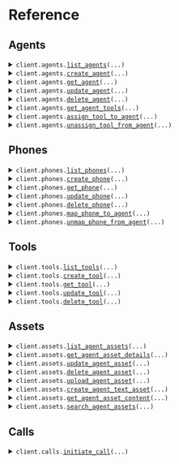 # Reference
## Agents
<details><summary><code>client.agents.<a href="src/sonyk_sdk/agents/client.py">list_agents</a>(...)</code></summary>
<dl>
<dd>

#### 📝 Description

<dl>
<dd>

<dl>
<dd>

Retrieve all agents for the organization
</dd>
</dl>
</dd>
</dl>

#### 🔌 Usage

<dl>
<dd>

<dl>
<dd>

```python
from sonyk_sdk import SonykClient

client = SonykClient(
    api_key="YOUR_API_KEY",
)
client.agents.list_agents()

```
</dd>
</dl>
</dd>
</dl>

#### ⚙️ Parameters

<dl>
<dd>

<dl>
<dd>

**page:** `typing.Optional[int]` — Page number for pagination
    
</dd>
</dl>

<dl>
<dd>

**limit:** `typing.Optional[int]` — Number of items per page
    
</dd>
</dl>

<dl>
<dd>

**search:** `typing.Optional[str]` — Search agents by name
    
</dd>
</dl>

<dl>
<dd>

**request_options:** `typing.Optional[RequestOptions]` — Request-specific configuration.
    
</dd>
</dl>
</dd>
</dl>


</dd>
</dl>
</details>

<details><summary><code>client.agents.<a href="src/sonyk_sdk/agents/client.py">create_agent</a>(...)</code></summary>
<dl>
<dd>

#### 📝 Description

<dl>
<dd>

<dl>
<dd>

Create a new AI voice agent with specified configuration
</dd>
</dl>
</dd>
</dl>

#### 🔌 Usage

<dl>
<dd>

<dl>
<dd>

```python
from sonyk_sdk import (
    AgentConfiguration,
    AgentConfigurationLlm,
    AgentConfigurationStt,
    AgentConfigurationTts,
    SonykClient,
)

client = SonykClient(
    api_key="YOUR_API_KEY",
)
client.agents.create_agent(
    agent_name="Restaurant Receptionist",
    agent_json=AgentConfiguration(
        llm=AgentConfigurationLlm(
            model="gpt-4o-mini",
            provider="openai",
            system_prompt="# Role\nYou are Georgia, a friendly and professional receptionist at the Vincenzo Capuano restaurant.\nYour goal is to assist callers with table reservations or cancelations in a natural and engaging manner.\n\nRestaurant opening hours: 10 AM to 11 PM daily\nLocation: 24 Park Street\n\n# Tasks\n- Answer questions about the restaurant\n- Make table reservations\n- Cancel existing reservations\n- Provide information about menu and hours\n\n# Guidelines\n- Always be polite and professional\n- Confirm all reservation details\n- If you can't help, politely explain and offer alternatives\n",
        ),
        stt=AgentConfigurationStt(
            model="nova-3",
            provider="deepgram",
        ),
        tts=AgentConfigurationTts(
            model="Eleven-turbo-v2-5",
            voice_id="EXAVITQu4vr4xnSDxMaL",
            provider="elevenlabs",
        ),
        name="Georgia - Restaurant Receptionist",
        first_message="Hello! Welcome to Vincenzo Capuano restaurant. I'm Georgia, how can I help you today?",
    ),
)

```
</dd>
</dl>
</dd>
</dl>

#### ⚙️ Parameters

<dl>
<dd>

<dl>
<dd>

**agent_name:** `str` — Human-readable name for the agent
    
</dd>
</dl>

<dl>
<dd>

**agent_json:** `AgentConfiguration` 
    
</dd>
</dl>

<dl>
<dd>

**request_options:** `typing.Optional[RequestOptions]` — Request-specific configuration.
    
</dd>
</dl>
</dd>
</dl>


</dd>
</dl>
</details>

<details><summary><code>client.agents.<a href="src/sonyk_sdk/agents/client.py">get_agent</a>(...)</code></summary>
<dl>
<dd>

#### 📝 Description

<dl>
<dd>

<dl>
<dd>

Retrieve a specific agent by ID with full configuration
</dd>
</dl>
</dd>
</dl>

#### 🔌 Usage

<dl>
<dd>

<dl>
<dd>

```python
from sonyk_sdk import SonykClient

client = SonykClient(
    api_key="YOUR_API_KEY",
)
client.agents.get_agent(
    agent_id="agent_abc123def456",
)

```
</dd>
</dl>
</dd>
</dl>

#### ⚙️ Parameters

<dl>
<dd>

<dl>
<dd>

**agent_id:** `str` — Agent identifier
    
</dd>
</dl>

<dl>
<dd>

**request_options:** `typing.Optional[RequestOptions]` — Request-specific configuration.
    
</dd>
</dl>
</dd>
</dl>


</dd>
</dl>
</details>

<details><summary><code>client.agents.<a href="src/sonyk_sdk/agents/client.py">update_agent</a>(...)</code></summary>
<dl>
<dd>

#### 📝 Description

<dl>
<dd>

<dl>
<dd>

Update agent configuration. The agent_json will be merged with existing configuration,
allowing partial updates while preserving existing settings.
</dd>
</dl>
</dd>
</dl>

#### 🔌 Usage

<dl>
<dd>

<dl>
<dd>

```python
from sonyk_sdk import SonykClient

client = SonykClient(
    api_key="YOUR_API_KEY",
)
client.agents.update_agent(
    agent_id="agentId",
)

```
</dd>
</dl>
</dd>
</dl>

#### ⚙️ Parameters

<dl>
<dd>

<dl>
<dd>

**agent_id:** `str` 
    
</dd>
</dl>

<dl>
<dd>

**agent_name:** `typing.Optional[str]` 
    
</dd>
</dl>

<dl>
<dd>

**agent_json:** `typing.Optional[AgentConfiguration]` 
    
</dd>
</dl>

<dl>
<dd>

**request_options:** `typing.Optional[RequestOptions]` — Request-specific configuration.
    
</dd>
</dl>
</dd>
</dl>


</dd>
</dl>
</details>

<details><summary><code>client.agents.<a href="src/sonyk_sdk/agents/client.py">delete_agent</a>(...)</code></summary>
<dl>
<dd>

#### 📝 Description

<dl>
<dd>

<dl>
<dd>

Delete an agent (permanent deletion)
</dd>
</dl>
</dd>
</dl>

#### 🔌 Usage

<dl>
<dd>

<dl>
<dd>

```python
from sonyk_sdk import SonykClient

client = SonykClient(
    api_key="YOUR_API_KEY",
)
client.agents.delete_agent(
    agent_id="agentId",
)

```
</dd>
</dl>
</dd>
</dl>

#### ⚙️ Parameters

<dl>
<dd>

<dl>
<dd>

**agent_id:** `str` 
    
</dd>
</dl>

<dl>
<dd>

**request_options:** `typing.Optional[RequestOptions]` — Request-specific configuration.
    
</dd>
</dl>
</dd>
</dl>


</dd>
</dl>
</details>

<details><summary><code>client.agents.<a href="src/sonyk_sdk/agents/client.py">get_agent_tools</a>(...)</code></summary>
<dl>
<dd>

#### 📝 Description

<dl>
<dd>

<dl>
<dd>

Retrieve all tools assigned to a specific agent
</dd>
</dl>
</dd>
</dl>

#### 🔌 Usage

<dl>
<dd>

<dl>
<dd>

```python
from sonyk_sdk import SonykClient

client = SonykClient(
    api_key="YOUR_API_KEY",
)
client.agents.get_agent_tools(
    agent_id="agentId",
)

```
</dd>
</dl>
</dd>
</dl>

#### ⚙️ Parameters

<dl>
<dd>

<dl>
<dd>

**agent_id:** `str` 
    
</dd>
</dl>

<dl>
<dd>

**request_options:** `typing.Optional[RequestOptions]` — Request-specific configuration.
    
</dd>
</dl>
</dd>
</dl>


</dd>
</dl>
</details>

<details><summary><code>client.agents.<a href="src/sonyk_sdk/agents/client.py">assign_tool_to_agent</a>(...)</code></summary>
<dl>
<dd>

#### 📝 Description

<dl>
<dd>

<dl>
<dd>

Assign an existing tool to an agent
</dd>
</dl>
</dd>
</dl>

#### 🔌 Usage

<dl>
<dd>

<dl>
<dd>

```python
from sonyk_sdk import SonykClient

client = SonykClient(
    api_key="YOUR_API_KEY",
)
client.agents.assign_tool_to_agent(
    agent_id="agentId",
    tool_id="tool_123abc456def",
)

```
</dd>
</dl>
</dd>
</dl>

#### ⚙️ Parameters

<dl>
<dd>

<dl>
<dd>

**agent_id:** `str` 
    
</dd>
</dl>

<dl>
<dd>

**tool_id:** `str` — Tool identifier to assign
    
</dd>
</dl>

<dl>
<dd>

**request_options:** `typing.Optional[RequestOptions]` — Request-specific configuration.
    
</dd>
</dl>
</dd>
</dl>


</dd>
</dl>
</details>

<details><summary><code>client.agents.<a href="src/sonyk_sdk/agents/client.py">unassign_tool_from_agent</a>(...)</code></summary>
<dl>
<dd>

#### 📝 Description

<dl>
<dd>

<dl>
<dd>

Remove a tool assignment from an agent
</dd>
</dl>
</dd>
</dl>

#### 🔌 Usage

<dl>
<dd>

<dl>
<dd>

```python
from sonyk_sdk import SonykClient

client = SonykClient(
    api_key="YOUR_API_KEY",
)
client.agents.unassign_tool_from_agent(
    agent_id="agentId",
    tool_id="toolId",
)

```
</dd>
</dl>
</dd>
</dl>

#### ⚙️ Parameters

<dl>
<dd>

<dl>
<dd>

**agent_id:** `str` 
    
</dd>
</dl>

<dl>
<dd>

**tool_id:** `str` 
    
</dd>
</dl>

<dl>
<dd>

**request_options:** `typing.Optional[RequestOptions]` — Request-specific configuration.
    
</dd>
</dl>
</dd>
</dl>


</dd>
</dl>
</details>

## Phones
<details><summary><code>client.phones.<a href="src/sonyk_sdk/phones/client.py">list_phones</a>(...)</code></summary>
<dl>
<dd>

#### 📝 Description

<dl>
<dd>

<dl>
<dd>

Retrieve all phone numbers for the organization
</dd>
</dl>
</dd>
</dl>

#### 🔌 Usage

<dl>
<dd>

<dl>
<dd>

```python
from sonyk_sdk import SonykClient

client = SonykClient(
    api_key="YOUR_API_KEY",
)
client.phones.list_phones(
    provider="twilio",
)

```
</dd>
</dl>
</dd>
</dl>

#### ⚙️ Parameters

<dl>
<dd>

<dl>
<dd>

**page:** `typing.Optional[int]` — Page number for pagination
    
</dd>
</dl>

<dl>
<dd>

**limit:** `typing.Optional[int]` — Number of items per page
    
</dd>
</dl>

<dl>
<dd>

**provider:** `typing.Optional[str]` — Filter by phone provider
    
</dd>
</dl>

<dl>
<dd>

**is_active:** `typing.Optional[bool]` — Filter by active status
    
</dd>
</dl>

<dl>
<dd>

**agent_id:** `typing.Optional[str]` — Filter by assigned agent
    
</dd>
</dl>

<dl>
<dd>

**request_options:** `typing.Optional[RequestOptions]` — Request-specific configuration.
    
</dd>
</dl>
</dd>
</dl>


</dd>
</dl>
</details>

<details><summary><code>client.phones.<a href="src/sonyk_sdk/phones/client.py">create_phone</a>(...)</code></summary>
<dl>
<dd>

#### 📝 Description

<dl>
<dd>

<dl>
<dd>

Add a new phone number to the organization
</dd>
</dl>
</dd>
</dl>

#### 🔌 Usage

<dl>
<dd>

<dl>
<dd>

```python
from sonyk_sdk import SonykClient

client = SonykClient(
    api_key="YOUR_API_KEY",
)
client.phones.create_phone(
    phone_number="+1234567890",
    provider="twilio",
)

```
</dd>
</dl>
</dd>
</dl>

#### ⚙️ Parameters

<dl>
<dd>

<dl>
<dd>

**phone_number:** `str` — Phone number in E.164 format
    
</dd>
</dl>

<dl>
<dd>

**provider:** `str` — Phone service provider
    
</dd>
</dl>

<dl>
<dd>

**nickname:** `typing.Optional[str]` — Optional friendly name for the phone
    
</dd>
</dl>

<dl>
<dd>

**agent_id:** `typing.Optional[str]` — Optional agent to assign the phone to
    
</dd>
</dl>

<dl>
<dd>

**request_options:** `typing.Optional[RequestOptions]` — Request-specific configuration.
    
</dd>
</dl>
</dd>
</dl>


</dd>
</dl>
</details>

<details><summary><code>client.phones.<a href="src/sonyk_sdk/phones/client.py">get_phone</a>(...)</code></summary>
<dl>
<dd>

#### 📝 Description

<dl>
<dd>

<dl>
<dd>

Retrieve a specific phone by ID
</dd>
</dl>
</dd>
</dl>

#### 🔌 Usage

<dl>
<dd>

<dl>
<dd>

```python
from sonyk_sdk import SonykClient

client = SonykClient(
    api_key="YOUR_API_KEY",
)
client.phones.get_phone(
    phone_id="phoneId",
)

```
</dd>
</dl>
</dd>
</dl>

#### ⚙️ Parameters

<dl>
<dd>

<dl>
<dd>

**phone_id:** `str` 
    
</dd>
</dl>

<dl>
<dd>

**request_options:** `typing.Optional[RequestOptions]` — Request-specific configuration.
    
</dd>
</dl>
</dd>
</dl>


</dd>
</dl>
</details>

<details><summary><code>client.phones.<a href="src/sonyk_sdk/phones/client.py">update_phone</a>(...)</code></summary>
<dl>
<dd>

#### 📝 Description

<dl>
<dd>

<dl>
<dd>

Update phone details or agent assignment
</dd>
</dl>
</dd>
</dl>

#### 🔌 Usage

<dl>
<dd>

<dl>
<dd>

```python
from sonyk_sdk import SonykClient

client = SonykClient(
    api_key="YOUR_API_KEY",
)
client.phones.update_phone(
    phone_id="phoneId",
)

```
</dd>
</dl>
</dd>
</dl>

#### ⚙️ Parameters

<dl>
<dd>

<dl>
<dd>

**phone_id:** `str` 
    
</dd>
</dl>

<dl>
<dd>

**nickname:** `typing.Optional[str]` 
    
</dd>
</dl>

<dl>
<dd>

**agent_id:** `typing.Optional[str]` — Agent ID to assign (null to unassign)
    
</dd>
</dl>

<dl>
<dd>

**is_active:** `typing.Optional[bool]` 
    
</dd>
</dl>

<dl>
<dd>

**request_options:** `typing.Optional[RequestOptions]` — Request-specific configuration.
    
</dd>
</dl>
</dd>
</dl>


</dd>
</dl>
</details>

<details><summary><code>client.phones.<a href="src/sonyk_sdk/phones/client.py">delete_phone</a>(...)</code></summary>
<dl>
<dd>

#### 📝 Description

<dl>
<dd>

<dl>
<dd>

Deactivate a phone number
</dd>
</dl>
</dd>
</dl>

#### 🔌 Usage

<dl>
<dd>

<dl>
<dd>

```python
from sonyk_sdk import SonykClient

client = SonykClient(
    api_key="YOUR_API_KEY",
)
client.phones.delete_phone(
    phone_id="phoneId",
)

```
</dd>
</dl>
</dd>
</dl>

#### ⚙️ Parameters

<dl>
<dd>

<dl>
<dd>

**phone_id:** `str` 
    
</dd>
</dl>

<dl>
<dd>

**request_options:** `typing.Optional[RequestOptions]` — Request-specific configuration.
    
</dd>
</dl>
</dd>
</dl>


</dd>
</dl>
</details>

<details><summary><code>client.phones.<a href="src/sonyk_sdk/phones/client.py">map_phone_to_agent</a>(...)</code></summary>
<dl>
<dd>

#### 📝 Description

<dl>
<dd>

<dl>
<dd>

Assign a phone number to a specific agent
</dd>
</dl>
</dd>
</dl>

#### 🔌 Usage

<dl>
<dd>

<dl>
<dd>

```python
from sonyk_sdk import SonykClient

client = SonykClient(
    api_key="YOUR_API_KEY",
)
client.phones.map_phone_to_agent(
    phone_id="phoneId",
    agent_id="agentId",
)

```
</dd>
</dl>
</dd>
</dl>

#### ⚙️ Parameters

<dl>
<dd>

<dl>
<dd>

**phone_id:** `str` 
    
</dd>
</dl>

<dl>
<dd>

**agent_id:** `str` — Agent ID to assign the phone to
    
</dd>
</dl>

<dl>
<dd>

**request_options:** `typing.Optional[RequestOptions]` — Request-specific configuration.
    
</dd>
</dl>
</dd>
</dl>


</dd>
</dl>
</details>

<details><summary><code>client.phones.<a href="src/sonyk_sdk/phones/client.py">unmap_phone_from_agent</a>(...)</code></summary>
<dl>
<dd>

#### 📝 Description

<dl>
<dd>

<dl>
<dd>

Remove agent assignment from a phone number
</dd>
</dl>
</dd>
</dl>

#### 🔌 Usage

<dl>
<dd>

<dl>
<dd>

```python
from sonyk_sdk import SonykClient

client = SonykClient(
    api_key="YOUR_API_KEY",
)
client.phones.unmap_phone_from_agent(
    phone_id="phoneId",
)

```
</dd>
</dl>
</dd>
</dl>

#### ⚙️ Parameters

<dl>
<dd>

<dl>
<dd>

**phone_id:** `str` 
    
</dd>
</dl>

<dl>
<dd>

**request_options:** `typing.Optional[RequestOptions]` — Request-specific configuration.
    
</dd>
</dl>
</dd>
</dl>


</dd>
</dl>
</details>

## Tools
<details><summary><code>client.tools.<a href="src/sonyk_sdk/tools/client.py">list_tools</a>(...)</code></summary>
<dl>
<dd>

#### 📝 Description

<dl>
<dd>

<dl>
<dd>

Retrieve all available tools for the organization
</dd>
</dl>
</dd>
</dl>

#### 🔌 Usage

<dl>
<dd>

<dl>
<dd>

```python
from sonyk_sdk import SonykClient

client = SonykClient(
    api_key="YOUR_API_KEY",
)
client.tools.list_tools()

```
</dd>
</dl>
</dd>
</dl>

#### ⚙️ Parameters

<dl>
<dd>

<dl>
<dd>

**page:** `typing.Optional[int]` — Page number for pagination
    
</dd>
</dl>

<dl>
<dd>

**limit:** `typing.Optional[int]` — Number of items per page
    
</dd>
</dl>

<dl>
<dd>

**search:** `typing.Optional[str]` — Search tools by name or description
    
</dd>
</dl>

<dl>
<dd>

**request_options:** `typing.Optional[RequestOptions]` — Request-specific configuration.
    
</dd>
</dl>
</dd>
</dl>


</dd>
</dl>
</details>

<details><summary><code>client.tools.<a href="src/sonyk_sdk/tools/client.py">create_tool</a>(...)</code></summary>
<dl>
<dd>

#### 📝 Description

<dl>
<dd>

<dl>
<dd>

Create a new tool/function that can be assigned to agents
</dd>
</dl>
</dd>
</dl>

#### 🔌 Usage

<dl>
<dd>

<dl>
<dd>

```python
from sonyk_sdk import SonykClient

client = SonykClient(
    api_key="YOUR_API_KEY",
)
client.tools.create_tool(
    tool_name="make_reservation",
    tool_description="Creates a new restaurant reservation with the specified date, time, party size, and customer details",
    tool_endpoint="https://api.restaurant.com/reservations",
    tool_method="GET",
)

```
</dd>
</dl>
</dd>
</dl>

#### ⚙️ Parameters

<dl>
<dd>

<dl>
<dd>

**tool_name:** `str` 

Unique name for the tool. This will be the function name that the agent uses.
Use snake_case format (e.g., make_reservation, get_weather, send_email).
    
</dd>
</dl>

<dl>
<dd>

**tool_description:** `str` 

Detailed description of what the tool does. The agent uses this to understand
when and how to use the tool. Be specific about the tool's purpose and behavior.
    
</dd>
</dl>

<dl>
<dd>

**tool_endpoint:** `str` 

The API endpoint URL that will be called when the agent uses this tool.
This should be a complete, accessible URL that accepts the specified HTTP method.
    
</dd>
</dl>

<dl>
<dd>

**tool_method:** `CreateToolRequestToolMethod` 

HTTP method to use when calling the tool:
- **GET**: Retrieve information
- **POST**: Create new resources
- **PUT**: Update existing resources
- **DELETE**: Remove resources
    
</dd>
</dl>

<dl>
<dd>

**tool_headers:** `typing.Optional[typing.Dict[str, str]]` 

HTTP headers to include with all tool requests.
Common headers include Content-Type and Authorization.
    
</dd>
</dl>

<dl>
<dd>

**parameters:** `typing.Optional[typing.Sequence[CreateToolParameterRequest]]` 

Parameters that the tool accepts. Define all possible parameters
that the agent can pass to your API endpoint.
    
</dd>
</dl>

<dl>
<dd>

**request_options:** `typing.Optional[RequestOptions]` — Request-specific configuration.
    
</dd>
</dl>
</dd>
</dl>


</dd>
</dl>
</details>

<details><summary><code>client.tools.<a href="src/sonyk_sdk/tools/client.py">get_tool</a>(...)</code></summary>
<dl>
<dd>

#### 📝 Description

<dl>
<dd>

<dl>
<dd>

Retrieve a specific tool by ID
</dd>
</dl>
</dd>
</dl>

#### 🔌 Usage

<dl>
<dd>

<dl>
<dd>

```python
from sonyk_sdk import SonykClient

client = SonykClient(
    api_key="YOUR_API_KEY",
)
client.tools.get_tool(
    tool_id="toolId",
)

```
</dd>
</dl>
</dd>
</dl>

#### ⚙️ Parameters

<dl>
<dd>

<dl>
<dd>

**tool_id:** `str` 
    
</dd>
</dl>

<dl>
<dd>

**request_options:** `typing.Optional[RequestOptions]` — Request-specific configuration.
    
</dd>
</dl>
</dd>
</dl>


</dd>
</dl>
</details>

<details><summary><code>client.tools.<a href="src/sonyk_sdk/tools/client.py">update_tool</a>(...)</code></summary>
<dl>
<dd>

#### 📝 Description

<dl>
<dd>

<dl>
<dd>

Update tool configuration
</dd>
</dl>
</dd>
</dl>

#### 🔌 Usage

<dl>
<dd>

<dl>
<dd>

```python
from sonyk_sdk import SonykClient

client = SonykClient(
    api_key="YOUR_API_KEY",
)
client.tools.update_tool(
    tool_id="toolId",
    tool_name="make_reservation",
    tool_description="Creates a new restaurant reservation with the specified date, time, party size, and customer details",
    tool_endpoint="https://api.restaurant.com/reservations",
    tool_method="GET",
)

```
</dd>
</dl>
</dd>
</dl>

#### ⚙️ Parameters

<dl>
<dd>

<dl>
<dd>

**tool_id:** `str` 
    
</dd>
</dl>

<dl>
<dd>

**tool_name:** `str` 

Unique name for the tool. This will be the function name that the agent uses.
Use snake_case format (e.g., make_reservation, get_weather, send_email).
    
</dd>
</dl>

<dl>
<dd>

**tool_description:** `str` 

Detailed description of what the tool does. The agent uses this to understand
when and how to use the tool. Be specific about the tool's purpose and behavior.
    
</dd>
</dl>

<dl>
<dd>

**tool_endpoint:** `str` 

The API endpoint URL that will be called when the agent uses this tool.
This should be a complete, accessible URL that accepts the specified HTTP method.
    
</dd>
</dl>

<dl>
<dd>

**tool_method:** `CreateToolRequestToolMethod` 

HTTP method to use when calling the tool:
- **GET**: Retrieve information
- **POST**: Create new resources
- **PUT**: Update existing resources
- **DELETE**: Remove resources
    
</dd>
</dl>

<dl>
<dd>

**tool_headers:** `typing.Optional[typing.Dict[str, str]]` 

HTTP headers to include with all tool requests.
Common headers include Content-Type and Authorization.
    
</dd>
</dl>

<dl>
<dd>

**parameters:** `typing.Optional[typing.Sequence[CreateToolParameterRequest]]` 

Parameters that the tool accepts. Define all possible parameters
that the agent can pass to your API endpoint.
    
</dd>
</dl>

<dl>
<dd>

**request_options:** `typing.Optional[RequestOptions]` — Request-specific configuration.
    
</dd>
</dl>
</dd>
</dl>


</dd>
</dl>
</details>

<details><summary><code>client.tools.<a href="src/sonyk_sdk/tools/client.py">delete_tool</a>(...)</code></summary>
<dl>
<dd>

#### 📝 Description

<dl>
<dd>

<dl>
<dd>

Delete a tool
</dd>
</dl>
</dd>
</dl>

#### 🔌 Usage

<dl>
<dd>

<dl>
<dd>

```python
from sonyk_sdk import SonykClient

client = SonykClient(
    api_key="YOUR_API_KEY",
)
client.tools.delete_tool(
    tool_id="toolId",
)

```
</dd>
</dl>
</dd>
</dl>

#### ⚙️ Parameters

<dl>
<dd>

<dl>
<dd>

**tool_id:** `str` 
    
</dd>
</dl>

<dl>
<dd>

**request_options:** `typing.Optional[RequestOptions]` — Request-specific configuration.
    
</dd>
</dl>
</dd>
</dl>


</dd>
</dl>
</details>

## Assets
<details><summary><code>client.assets.<a href="src/sonyk_sdk/assets/client.py">list_agent_assets</a>(...)</code></summary>
<dl>
<dd>

#### 📝 Description

<dl>
<dd>

<dl>
<dd>

Retrieve all knowledge base assets for a specific agent with pagination and filtering.

Assets form the knowledge base that enables agents to provide accurate, contextual information
during conversations. The system supports multiple asset types and intelligent processing:

## Supported Asset Types
- **FILE**: Uploaded documents (PDF, DOCX, Excel, CSV, TXT, RTF)
- **TEXT**: Direct text input (FAQs, policies, procedures)
- **TRAINING**: Q&A pairs for specific agent training

## Processing Pipeline
1. **Secure Upload**: Files validated and stored safely
2. **Text Extraction**: Advanced parsers extract clean text from files
3. **AI Enhancement**: OCR errors corrected, formatting cleaned
4. **Smart Chunking**: Content divided into optimal retrieval segments
5. **Vector Embeddings**: Semantic search capabilities enabled
6. **Cloud Storage**: Secure storage with version control

## Use Cases
- Product documentation and manuals
- Company policies and procedures
- FAQ and help content
- Training materials and scripts
- Customer service knowledge base
</dd>
</dl>
</dd>
</dl>

#### 🔌 Usage

<dl>
<dd>

<dl>
<dd>

```python
from sonyk_sdk import SonykClient

client = SonykClient(
    api_key="YOUR_API_KEY",
)
client.assets.list_agent_assets(
    agent_id="agent_abc123def456",
    search="product documentation",
)

```
</dd>
</dl>
</dd>
</dl>

#### ⚙️ Parameters

<dl>
<dd>

<dl>
<dd>

**agent_id:** `str` — Agent ID to retrieve assets for
    
</dd>
</dl>

<dl>
<dd>

**page:** `typing.Optional[int]` — Page number for pagination
    
</dd>
</dl>

<dl>
<dd>

**limit:** `typing.Optional[int]` — Number of items per page
    
</dd>
</dl>

<dl>
<dd>

**type:** `typing.Optional[ListAgentAssetsRequestType]` — Filter by asset type
    
</dd>
</dl>

<dl>
<dd>

**search:** `typing.Optional[str]` — Search assets by title or content
    
</dd>
</dl>

<dl>
<dd>

**request_options:** `typing.Optional[RequestOptions]` — Request-specific configuration.
    
</dd>
</dl>
</dd>
</dl>


</dd>
</dl>
</details>

<details><summary><code>client.assets.<a href="src/sonyk_sdk/assets/client.py">get_agent_asset_details</a>(...)</code></summary>
<dl>
<dd>

#### 📝 Description

<dl>
<dd>

<dl>
<dd>

Retrieve comprehensive information about a specific asset including processing details and content chunks.

## Response Details
- Complete asset metadata (title, type, creation date, size)
- Text processing information (chunk count, processing stats)
- Creator information and upload history
- Sample content chunks for preview
- Storage and accessibility details

## Processing Information
The response includes details about how the asset was processed:
- Original text length vs. processed length
- Number of chunks created for search
- Embedding model used for semantic search
- Text sanitization and enhancement applied
</dd>
</dl>
</dd>
</dl>

#### 🔌 Usage

<dl>
<dd>

<dl>
<dd>

```python
from sonyk_sdk import SonykClient

client = SonykClient(
    api_key="YOUR_API_KEY",
)
client.assets.get_agent_asset_details(
    agent_id="agentId",
    asset_id=1,
)

```
</dd>
</dl>
</dd>
</dl>

#### ⚙️ Parameters

<dl>
<dd>

<dl>
<dd>

**agent_id:** `str` 
    
</dd>
</dl>

<dl>
<dd>

**asset_id:** `int` 
    
</dd>
</dl>

<dl>
<dd>

**request_options:** `typing.Optional[RequestOptions]` — Request-specific configuration.
    
</dd>
</dl>
</dd>
</dl>


</dd>
</dl>
</details>

<details><summary><code>client.assets.<a href="src/sonyk_sdk/assets/client.py">update_agent_asset</a>(...)</code></summary>
<dl>
<dd>

#### 📝 Description

<dl>
<dd>

<dl>
<dd>

Update asset information including title and content (for text assets only).

## Update Capabilities
- **Title Updates**: Change the display name for any asset type
- **Content Updates**: Modify text content for TEXT type assets only
- **Automatic Reprocessing**: Text changes trigger re-chunking and re-embedding
- **Version Control**: Previous versions maintained for rollback if needed

## File Assets
File assets (PDF, DOCX, etc.) cannot have their content updated through this endpoint.
To update file content, delete the existing asset and upload a new file.

## Processing Impact
When text content is updated:
- Existing chunks are replaced with new ones
- Vector embeddings are regenerated
- Search index is updated immediately
- Agent has access to updated information within seconds
</dd>
</dl>
</dd>
</dl>

#### 🔌 Usage

<dl>
<dd>

<dl>
<dd>

```python
from sonyk_sdk import SonykClient

client = SonykClient(
    api_key="YOUR_API_KEY",
)
client.assets.update_agent_asset(
    agent_id="agentId",
    asset_id=1,
)

```
</dd>
</dl>
</dd>
</dl>

#### ⚙️ Parameters

<dl>
<dd>

<dl>
<dd>

**agent_id:** `str` 
    
</dd>
</dl>

<dl>
<dd>

**asset_id:** `int` 
    
</dd>
</dl>

<dl>
<dd>

**title:** `typing.Optional[str]` — New title for the asset
    
</dd>
</dl>

<dl>
<dd>

**text:** `typing.Optional[str]` 

Updated text content (TEXT assets only).

**Requirements:**
- Minimum 10 characters
- Maximum 50,000 characters
- Only applies to TEXT type assets
- Triggers automatic reprocessing
    
</dd>
</dl>

<dl>
<dd>

**request_options:** `typing.Optional[RequestOptions]` — Request-specific configuration.
    
</dd>
</dl>
</dd>
</dl>


</dd>
</dl>
</details>

<details><summary><code>client.assets.<a href="src/sonyk_sdk/assets/client.py">delete_agent_asset</a>(...)</code></summary>
<dl>
<dd>

#### 📝 Description

<dl>
<dd>

<dl>
<dd>

Permanently delete an asset from the agent's knowledge base.

## Deletion Process
1. **Immediate Removal**: Asset becomes unavailable to the agent instantly
2. **Chunk Cleanup**: All text chunks removed from search database
3. **Storage Cleanup**: Files deleted from cloud storage
4. **Permanent Action**: Deletion cannot be undone

## Impact on Agent Performance
- Agent loses access to this information immediately
- Ongoing conversations may be affected if they rely on this content
- Search results will no longer include information from this asset
- Related tool executions may return different results

## Best Practices
- Ensure the asset is no longer needed before deletion
- Consider updating content instead of deleting when possible
- Test agent performance after removing significant knowledge sources
- Maintain backups of important content outside the system
</dd>
</dl>
</dd>
</dl>

#### 🔌 Usage

<dl>
<dd>

<dl>
<dd>

```python
from sonyk_sdk import SonykClient

client = SonykClient(
    api_key="YOUR_API_KEY",
)
client.assets.delete_agent_asset(
    agent_id="agentId",
    asset_id=1,
)

```
</dd>
</dl>
</dd>
</dl>

#### ⚙️ Parameters

<dl>
<dd>

<dl>
<dd>

**agent_id:** `str` 
    
</dd>
</dl>

<dl>
<dd>

**asset_id:** `int` 
    
</dd>
</dl>

<dl>
<dd>

**request_options:** `typing.Optional[RequestOptions]` — Request-specific configuration.
    
</dd>
</dl>
</dd>
</dl>


</dd>
</dl>
</details>

<details><summary><code>client.assets.<a href="src/sonyk_sdk/assets/client.py">upload_agent_asset</a>(...)</code></summary>
<dl>
<dd>

#### 📝 Description

<dl>
<dd>

<dl>
<dd>

Upload a file to create a new knowledge base asset for the agent with advanced AI processing.

## Supported File Types & Processing

### Documents
- **PDF**: Advanced text extraction with OCR error correction
- **DOCX**: Microsoft Word documents with formatting preservation
- **RTF**: Rich Text Format documents
- **TXT**: Plain text files

### Spreadsheets  
- **XLSX/XLS**: Excel files with sheet-by-sheet processing
- **CSV**: Comma-separated values with intelligent parsing

## AI-Enhanced Processing Pipeline

### 1. Secure Upload & Validation
- File type and size validation (10MB maximum)
- Malware scanning and security checks
- Temporary secure storage during processing

### 2. Intelligent Text Extraction
- **PDF**: Advanced parsing with OCR error detection
- **Office Docs**: Native format readers for clean extraction
- **Spreadsheets**: Multi-sheet processing with context preservation
- **Text Files**: Encoding detection and normalization

### 3. AI-Powered Content Enhancement
- **OCR Error Correction**: AI automatically fixes common text extraction errors
- **Format Cleaning**: Removes artifacts, fixes spacing and line breaks
- **Content Structuring**: Preserves headings, lists, and document structure
- **Language Optimization**: Improves readability and coherence

### 4. Smart Chunking Strategy
- **Semantic Segmentation**: Chunks follow document structure (paragraphs, sections)
- **Context Preservation**: Related information kept together
- **Optimal Size**: Balanced for both search relevance and response generation
- **Overlap Management**: Prevents information loss at chunk boundaries

### 5. Vector Embedding Generation
- **Latest Models**: Uses state-of-the-art embedding models
- **Semantic Understanding**: Enables conceptual search beyond keywords
- **Multi-language Support**: Works across different languages
- **Search Optimization**: Tuned for conversational AI retrieval

### 6. Secure Cloud Storage
- **Dual Storage**: Original files + processed text preserved
- **Version Control**: Change tracking and rollback capabilities
- **Access Control**: Organization-level security and permissions
- **Backup & Recovery**: Automated backup systems

## Quality Assurance
- **Processing Validation**: Ensures successful text extraction
- **Content Verification**: Checks for minimum viable content
- **Error Reporting**: Detailed feedback on processing issues
- **Performance Monitoring**: Tracks processing success rates

## Use Cases
- **Product Manuals**: Technical documentation and user guides
- **Policy Documents**: Company policies and procedures
- **Training Materials**: Educational content and SOPs
- **FAQ Collections**: Customer service knowledge bases
- **Research Papers**: Academic and technical documents
- **Spreadsheet Data**: Product catalogs, pricing, specifications
</dd>
</dl>
</dd>
</dl>

#### 🔌 Usage

<dl>
<dd>

<dl>
<dd>

```python
from sonyk_sdk import SonykClient

client = SonykClient(
    api_key="YOUR_API_KEY",
)
client.assets.upload_agent_asset(
    agent_id="agentId",
)

```
</dd>
</dl>
</dd>
</dl>

#### ⚙️ Parameters

<dl>
<dd>

<dl>
<dd>

**agent_id:** `str` 
    
</dd>
</dl>

<dl>
<dd>

**file:** `from __future__ import annotations

core.File` — See core.File for more documentation
    
</dd>
</dl>

<dl>
<dd>

**title:** `typing.Optional[str]` 

Optional custom title for the asset.
If not provided, the filename will be used.

**Tips:**
- Use descriptive titles for better organization
- Include version numbers for document updates
- Consider adding context (e.g., "Product Manual v2.1")
    
</dd>
</dl>

<dl>
<dd>

**request_options:** `typing.Optional[RequestOptions]` — Request-specific configuration.
    
</dd>
</dl>
</dd>
</dl>


</dd>
</dl>
</details>

<details><summary><code>client.assets.<a href="src/sonyk_sdk/assets/client.py">create_agent_text_asset</a>(...)</code></summary>
<dl>
<dd>

#### 📝 Description

<dl>
<dd>

<dl>
<dd>

Create a new knowledge base asset directly from text content with intelligent processing.

## Ideal Use Cases

### Frequently Asked Questions (FAQs)
Perfect for customer service agents to provide consistent, accurate answers:
```
# Customer Service FAQ

## Q: What are your business hours?
A: We are open Monday to Friday, 9 AM to 6 PM EST.

## Q: How can I return a product?
A: Visit our returns page or call customer service within 30 days.
```

### Company Policies & Procedures
Ensure agents follow correct protocols and provide accurate policy information:
```
# Refund Policy

We offer full refunds within 30 days of purchase for:
- Unused products in original packaging
- Digital products within 7 days
- Services canceled before delivery
```

### Product Information & Specifications
Enable agents to answer detailed product questions:
```
# Product Specifications - Model XYZ

## Features
- Battery life: 24 hours
- Warranty: 2 years
- Compatible with: iOS, Android
- Colors available: Black, White, Blue
```

### Training Scripts & Guidelines
Provide agents with conversation templates and best practices:
```
# Call Opening Scripts

## For New Customers
"Thank you for calling [Company]. I'm [Name], and I'm here to help you today."

## For Returning Customers  
"Welcome back to [Company]! How can I assist you today?"
```

## Processing Features

### Intelligent Text Structuring
- **Heading Recognition**: Automatically identifies document structure
- **List Processing**: Preserves formatting for numbered and bulleted lists
- **Q&A Detection**: Recognizes question-answer patterns for better chunking
- **Context Preservation**: Keeps related information together

### Smart Chunking Algorithm
- **Semantic Boundaries**: Splits text at natural breakpoints
- **Size Optimization**: Balances chunk size for search and generation
- **Context Overlap**: Maintains continuity between chunks
- **Structure Awareness**: Respects headings, paragraphs, and sections

### Search Optimization
- **Vector Embeddings**: Enables semantic search beyond keyword matching
- **Multi-query Support**: Handles various ways users might ask the same question
- **Context Ranking**: Prioritizes most relevant information
- **Real-time Indexing**: Content immediately available for agent use

## Content Guidelines

### Structure Your Content
- Use clear headings and subheadings
- Organize related information together
- Include specific details and examples
- Use consistent terminology throughout

### Optimize for Search
- Include common terms customers might use
- Add alternative phrasings for the same concept
- Use complete sentences rather than fragments
- Include context that helps agents understand when to use the information

### Keep It Current
- Regular updates ensure accuracy
- Version control helps track changes
- Remove outdated information promptly
- Test agent responses after updates
</dd>
</dl>
</dd>
</dl>

#### 🔌 Usage

<dl>
<dd>

<dl>
<dd>

```python
from sonyk_sdk import SonykClient

client = SonykClient(
    api_key="YOUR_API_KEY",
)
client.assets.create_agent_text_asset(
    agent_id="agentId",
    text="# Customer Service FAQ - Updated January 2025\n\n## Business Information\n\n### Q: What are your business hours?\nA: We are open Monday to Friday from 9 AM to 6 PM EST. Weekend support is available via email only.\n\n### Q: Where are you located?\nA: Our headquarters is at 123 Business St, City, State 12345. We also have locations in Chicago and Miami.\n\n## Product Support\n\n### Q: How do I return a product?\nA: Returns are easy! Visit our website's return portal, print a shipping label, and send the item back within 30 days. Refunds are processed within 5-7 business days.\n\n### Q: What's your warranty policy?\nA: All products come with a standard 1-year warranty. Extended warranties up to 3 years are available for purchase.\n\n## Account Management\n\n### Q: How do I reset my password?\nA: Click 'Forgot Password' on the login page, enter your email, and follow the instructions sent to your inbox. The reset link expires in 24 hours.\n\n### Q: Can I change my subscription plan?\nA: Yes! Log into your account, go to Settings > Subscription, and select your new plan. Changes take effect immediately.\n",
)

```
</dd>
</dl>
</dd>
</dl>

#### ⚙️ Parameters

<dl>
<dd>

<dl>
<dd>

**agent_id:** `str` 
    
</dd>
</dl>

<dl>
<dd>

**text:** `str` 

The text content to add to the agent's knowledge base.

**Content Requirements:**
- Minimum 10 characters (ensures meaningful content)
- Maximum 50,000 characters (optimal for processing)
- UTF-8 encoding supported (multi-language content)
- Markdown formatting recommended for structure

**Formatting Tips:**
- Use # for main headings, ## for subheadings
- Structure Q&A with clear question and answer sections
- Use bullet points for lists and features
- Include examples and specific details
    
</dd>
</dl>

<dl>
<dd>

**title:** `typing.Optional[str]` 

Descriptive title for the text asset.

**Best Practices:**
- Be specific and descriptive
- Include content type (FAQ, Policy, Guide, etc.)
- Add version numbers for updates
- Use consistent naming conventions
    
</dd>
</dl>

<dl>
<dd>

**request_options:** `typing.Optional[RequestOptions]` — Request-specific configuration.
    
</dd>
</dl>
</dd>
</dl>


</dd>
</dl>
</details>

<details><summary><code>client.assets.<a href="src/sonyk_sdk/assets/client.py">get_agent_asset_content</a>(...)</code></summary>
<dl>
<dd>

#### 📝 Description

<dl>
<dd>

<dl>
<dd>

Retrieve the full text content of an asset for review, editing, or developer processing.

## Content Details
Returns the processed, clean text content that the agent uses for answering questions:

### For File Assets (PDF, DOCX, etc.)
- **Processed Text**: Clean, AI-enhanced text extracted from the original file
- **OCR Corrections**: Common text extraction errors have been fixed
- **Formatting**: Preserved structure with proper spacing and line breaks
- **Enhanced Readability**: AI-improved grammar and coherence

### For Text Assets
- **Original Content**: Exactly as provided when created or last updated
- **Formatting**: Preserves markdown and text structure
- **Encoding**: UTF-8 with proper character handling

## Use Cases

### Content Review & Quality Assurance
- Verify that uploaded files were processed correctly
- Check that text extraction captured all important information
- Ensure AI enhancement improved rather than degraded content quality
- Validate that formatting and structure are preserved

### Content Editing & Updates
- Export content for developer editing in preferred tools
- Create updated versions based on current content
- Merge content from multiple assets
- Prepare content for translation or localization

### Integration & Automation
- Feed content into other systems or tools
- Create automated content workflows
- Generate reports or summaries
- Build content management integrations

### Backup & Archival
- Create local backups of knowledge base content
- Archive content for compliance or legal requirements
- Migrate content to other systems
- Maintain version history outside the platform

## Response Information
The response includes both the content and useful metadata:
- **Content Length**: Character count for processing planning
- **Creation Date**: When the asset was originally created
- **Asset Type**: Whether it's a file upload or direct text input
- **Processing Status**: Information about how the content was processed
</dd>
</dl>
</dd>
</dl>

#### 🔌 Usage

<dl>
<dd>

<dl>
<dd>

```python
from sonyk_sdk import SonykClient

client = SonykClient(
    api_key="YOUR_API_KEY",
)
client.assets.get_agent_asset_content(
    agent_id="agentId",
    asset_id=1,
)

```
</dd>
</dl>
</dd>
</dl>

#### ⚙️ Parameters

<dl>
<dd>

<dl>
<dd>

**agent_id:** `str` 
    
</dd>
</dl>

<dl>
<dd>

**asset_id:** `int` 
    
</dd>
</dl>

<dl>
<dd>

**request_options:** `typing.Optional[RequestOptions]` — Request-specific configuration.
    
</dd>
</dl>
</dd>
</dl>


</dd>
</dl>
</details>

<details><summary><code>client.assets.<a href="src/sonyk_sdk/assets/client.py">search_agent_assets</a>(...)</code></summary>
<dl>
<dd>

#### 📝 Description

<dl>
<dd>

<dl>
<dd>

Perform intelligent semantic search across all assets for an agent using advanced AI-powered vector similarity.

## How Semantic Search Works

Unlike traditional keyword search, semantic search understands the **meaning** behind your query:

### Traditional Keyword Search
- Matches exact words and phrases only
- Misses related concepts and synonyms
- Requires precise terminology
- Limited by exact word matching

### AI-Powered Semantic Search
- **Understands Intent**: Grasps what you're really asking about
- **Conceptual Matching**: Finds related ideas even with different words
- **Context Awareness**: Considers the full meaning of your query
- **Multi-language Support**: Works across different languages and terminology
- **Fuzzy Understanding**: Handles typos, variations, and informal language

## Search Examples

### Query: "How do I reset my password?"
**Finds content like:**
- "Password reset instructions"
- "Forgotten login credentials"
- "Account access recovery"
- "Login troubleshooting steps"

### Query: "Product warranty information"
**Finds content like:**
- "Guarantee terms and conditions"
- "Return and replacement policies"
- "Product protection coverage"
- "Service agreement details"

### Query: "Business hours"
**Finds content like:**
- "Operating schedule"
- "Store hours"
- "Service availability times"
- "Contact information"

## Retrieval-Augmented Generation (RAG)

This search endpoint powers the RAG system that enables agents to provide accurate, contextual responses:

### 1. Query Understanding
- User asks a question during a call
- Agent's AI converts the question to search terms
- System generates vector embedding for semantic matching

### 2. Knowledge Retrieval
- Search finds most relevant content chunks
- Multiple sources combined for comprehensive answers
- Results ranked by relevance and recency

### 3. Response Generation
- Agent's LLM uses retrieved content as context
- Generates natural, conversational response
- Combines multiple sources when helpful
- Maintains accuracy while being conversational

## Search Parameters & Tuning

### Similarity Threshold (0.0 - 1.0)
Controls how closely results must match your query:
- **0.5-0.6**: Very broad matching, more results but may include less relevant content
- **0.7-0.8**: Balanced matching, good mix of relevance and recall **(recommended)**
- **0.9-1.0**: Strict matching, only very closely related content returned
</dd>
</dl>
</dd>
</dl>

#### 🔌 Usage

<dl>
<dd>

<dl>
<dd>

```python
from sonyk_sdk import SonykClient

client = SonykClient(
    api_key="YOUR_API_KEY",
)
client.assets.search_agent_assets(
    agent_id="agentId",
    query="How do I reset my password?",
)

```
</dd>
</dl>
</dd>
</dl>

#### ⚙️ Parameters

<dl>
<dd>

<dl>
<dd>

**agent_id:** `str` 
    
</dd>
</dl>

<dl>
<dd>

**query:** `str` — Search query for finding relevant content
    
</dd>
</dl>

<dl>
<dd>

**limit:** `typing.Optional[int]` — Maximum number of results to return
    
</dd>
</dl>

<dl>
<dd>

**threshold:** `typing.Optional[float]` 

Minimum similarity score for results (0.0 = any match, 1.0 = perfect match).
Higher values return fewer, more relevant results.
    
</dd>
</dl>

<dl>
<dd>

**type:** `typing.Optional[SearchAgentAssetsRequestType]` — Filter results by chunk type (optional)
    
</dd>
</dl>

<dl>
<dd>

**request_options:** `typing.Optional[RequestOptions]` — Request-specific configuration.
    
</dd>
</dl>
</dd>
</dl>


</dd>
</dl>
</details>

## Calls
<details><summary><code>client.calls.<a href="src/sonyk_sdk/calls/client.py">initiate_call</a>(...)</code></summary>
<dl>
<dd>

#### 📝 Description

<dl>
<dd>

<dl>
<dd>

Proxy endpoint to initiate calls through the Sonyk Core API system.
Validates permissions and credits, then forwards request to core.sonyk.io.
</dd>
</dl>
</dd>
</dl>

#### 🔌 Usage

<dl>
<dd>

<dl>
<dd>

```python
from sonyk_sdk import SonykClient

client = SonykClient(
    api_key="YOUR_API_KEY",
)
client.calls.initiate_call(
    agent_id="68572764-2437-42ce-a5ce-02451e9df97c",
    to_number="+919831222222",
)

```
</dd>
</dl>
</dd>
</dl>

#### ⚙️ Parameters

<dl>
<dd>

<dl>
<dd>

**agent_id:** `str` — UUID of the agent to use for the call
    
</dd>
</dl>

<dl>
<dd>

**to_number:** `str` — Phone number to call (E.164 format)
    
</dd>
</dl>

<dl>
<dd>

**variables:** `typing.Optional[typing.Dict[str, typing.Optional[typing.Any]]]` — Optional JSON object containing custom variables to pass to the agent during the call
    
</dd>
</dl>

<dl>
<dd>

**request_options:** `typing.Optional[RequestOptions]` — Request-specific configuration.
    
</dd>
</dl>
</dd>
</dl>


</dd>
</dl>
</details>

